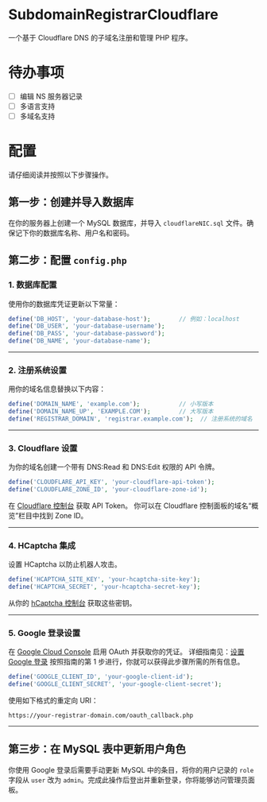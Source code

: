 # SubdomainRegistrarCloudflare
一个基于 Cloudflare DNS 的子域名注册和管理 PHP 程序。

# 待办事项

- [ ] 编辑 NS 服务器记录
- [ ] 多语言支持
- [ ] 多域名支持

# 配置
请仔细阅读并按照以下步骤操作。

## 第一步：创建并导入数据库
在你的服务器上创建一个 MySQL 数据库，并导入 `cloudflareNIC.sql` 文件。确保记下你的数据库名称、用户名和密码。

## 第二步：配置 `config.php`

### 1. 数据库配置

使用你的数据库凭证更新以下常量：

```php
define('DB_HOST', 'your-database-host');        // 例如：localhost
define('DB_USER', 'your-database-username');
define('DB_PASS', 'your-database-password');
define('DB_NAME', 'your-database-name');
```

---

### 2. 注册系统设置

用你的域名信息替换以下内容：

```php
define('DOMAIN_NAME', 'example.com');           // 小写版本
define('DOMAIN_NAME_UP', 'EXAMPLE.COM');        // 大写版本
define('REGISTRAR_DOMAIN', 'registrar.example.com');  // 注册系统的域名
```

---

### 3. Cloudflare 设置

为你的域名创建一个带有 DNS:Read 和 DNS:Edit 权限的 API 令牌。

```php
define('CLOUDFLARE_API_KEY', 'your-cloudflare-api-token');
define('CLOUDFLARE_ZONE_ID', 'your-cloudflare-zone-id');
```

在 [Cloudflare 控制台](https://dash.cloudflare.com/profile/api-tokens) 获取 API Token。
你可以在 Cloudflare 控制面板的域名“概览”栏目中找到 Zone ID。

---

### 4. HCaptcha 集成

设置 HCaptcha 以防止机器人攻击。

```php
define('HCAPTCHA_SITE_KEY', 'your-hcaptcha-site-key');
define('HCAPTCHA_SECRET', 'your-hcaptcha-secret-key');
```

从你的 [hCaptcha 控制台](https://dashboard.hcaptcha.com/) 获取这些密钥。

---

### 5. Google 登录设置

在 [Google Cloud Console](https://console.cloud.google.com/) 启用 OAuth 并获取你的凭证。
详细指南见：[设置 Google 登录](https://documentation.commerce7.com/how-do-i-setup-google-login)
按照指南的第 1 步进行，你就可以获得此步骤所需的所有信息。

```php
define('GOOGLE_CLIENT_ID', 'your-google-client-id');
define('GOOGLE_CLIENT_SECRET', 'your-google-client-secret');
```

使用如下格式的重定向 URI：
```
https://your-registrar-domain.com/oauth_callback.php
```

---

## 第三步：在 MySQL 表中更新用户角色
你使用 Google 登录后需要手动更新 MySQL 中的条目，将你的用户记录的 `role` 字段从 `user` 改为 `admin`。完成此操作后登出并重新登录，你将能够访问管理员面板。
